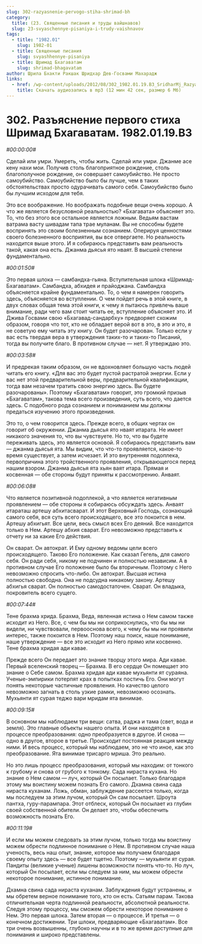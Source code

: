 ```yaml
---
slug: 302-razyasnenie-pervogo-stiha-shrimad-bh
category:
  title: (23. Священные писания и труды вайшнавов)
  slug: 23-svyaschennye-pisaniya-i-trudy-vaishnavov
tags:
  - title: "1982.01"
    slug: 1982-01
  - title: Священные писания
    slug: svyashhennye-pisaniya
  - title: Шримад Бхагаватам
    slug: shrimad-bhagavatam
author: Шрила Бхакти Ракшак Шридхар Дев-Госвами Махарадж
links:
  - href: /wp-content/uploads/2012/08/302_1982.01.19.B3_SridharMj_Razyasnenie_pervogo_stiha_SB.mp3
    title: Скачать аудиозапись в mp3 (12 мин 42 сек, размер 6 Мб)
---
```


# 302. Разъяснение первого стиха Шримад Бхагаватам. 1982.01.19.B3

*#00:00:00#*

Сделай или умри. Умереть, чтобы жить. Сделай или умри. Джанме асе кену нахи мои. Получив столь благоприятное рождение, столь благополучное рождение, он совершает самоубийство. Не просто самоубийство. Самоубийство было бы лучше, чем в таких обстоятельствах просто одурачивать самого себя. Самоубийство было бы лучшим исходом для тебя.

Это все воображение. Но воображать подобные вещи очень хорошо. А что же является безусловной реальностью? «Бхагавата» объясняет это. То, что без этого все остальное является ложным. Ведьям вастам ватрама васту шивадам тапа трае муланам. Вы не способны будете воспринять это своим болезненным сознанием. Оперируя ценностями своего болезненного восприятия, вы все отвергаете. Но реальность находится выше этого. И я собираюсь представить вам реальность такой, какая она есть. Джанма дьясья ято нваят. В высшей степени фундаментально.

*#00:01:50#*

Это первая шлока — самбандха-гьяна. Вступительная шлока «Шримад-Бхагаватам». Самбандха, абхидея и прайоджана. Самбандха объясняется крайне фундаментально. То, о чем я намерен говорить здесь, объясняется во вступлении. О чем пойдет речь в этой книге, в двух словах общая тема этой книги, к чему я пытаюсь привлечь ваше внимание, ради чего вам стоит читать ее, вступление объясняет это. И Джива Госвами свою «Бхагавад-сандарбху» предворяет схожим образом, говоря что тот, кто не обладает верой вот в это, в это и это, я не советую ему читать эту книгу. Он будет разочарован. Только если у вас есть твердая вера в утверждения таких-то и таких-то Писаний, тогда вы получите благо. В противном случае — нет. Я утверждаю это.

*#00:03:58#*

И предрекая таким образом, он не вдохновляет большую часть людей читать его книгу. «Для вас это будет пустой растратой энергии. Если у вас нет этой предварительной веры, предварительной квалификации, тогда вам незачем тратить свою энергию здесь. Вы будете разочарованы». Поэтому «Бхагаватам» говорит, это громкий призыв «Бхагаватам», такова тема всего произведения, суть всего, что дается здесь. С подобного рода сознанием и пониманием мы должны предаться изучению этого произведения.

Это то, о чем говорится здесь. Прежде всего, в общих чертах он говорит об окружении. Джанма дьясья ято нваят итарата. Не имеет никакого значения то, что вы чувствуете. Но то, что вы будете переживать здесь, это является основой. Я собираюсь представить вам — джанма дьясья ята. Мы видим, что что-то проявляется, какое-то время существует, а затем исчезает. И это внутренняя подоплека, первопричина этого тройственного проявления, открывающегося перед нашим взором. Джанма дьясья ята хьян ваят итара. Прямая и косвенная — обе стороны будут приняты к рассмотрению. Анваят.

*#00:06:08#*

Что является позитивной подоплекой, а что является негативным проявлением — обе стороны я собираюсь обсуждать здесь. Анваят итараташ артешу абхитасварат. И этот Верховный Господь, сознающий самого себя, вся суть всего происходящего, все это покоится в нем. Артешу абхигьят. Все цели, весь смысл всех Его деяний. Все находится только в Нем. Артешу абхия сварат. Его невозможно представить к отчету ни за какие Его действия.

Он сварат. Он автократ. И Ему одному ведомы цели всего происходящего. Таково Его положение. Как сказал Гегель, для самого себя. Он ради себя, никому не подчинен и полностью независим. А в противном случае Его положение было бы вторичным. Поэтому с Него невозможно спросить что-либо. Он автократ. Высшая истина полностью свободна. Она не подсудна никакому закону. Артешу абхигья сварат. Он полностью самодостаточен. Сварат. Он владыка, покровитель всего сущего.

*#00:07:44#*

Тене брахма хрида. Брахма, Веда, явленная истина о Нем самом также исходит из Него. Все, с чем бы мы ни соприкоснулись, что бы мы ни видели, ни чувствовали, первооснова всего, к чему бы мы ни проявили интерес, также покоится в Нем. Поэтому наш поиск, наше понимание, наше утверждение — все это исходит из Него прямо или косвенно. Тене брахма хридая ади кавае.

Прежде всего Он передает это знание творцу этого мира. Ади кавае. Первый вселенский творец — Брахма. В его сердце Он помещает это знание о Себе самом. Брахма хридая ади кавае мухьянти ят сураяна. Ученые-эмпирики потерпят крах в попытках постичь Его. Они могут понять некоторые частичные проявления. Но качество целого невозможно загнать в столь узкие рамки, невозможно осознать. Мухьянти ят сурая теджо вари мридам ята винимае.

*#00:09:15#*

В основном мы наблюдаем три вещи: сатва, раджа и тама (свет, вода и земля). Это главные объекты нашего опыта. И они находятся в процессе преобразования: одно преобразуется в другое. И снова — одно в другое, второе в третье. Происходит постоянная реакция между ними. И весь процесс, который мы наблюдаем, это не что иное, как это преобразование. Ята винимае трисарго мриша. Это реально.

Но это лишь процесс преобразования, который мы находим: от тонкого к грубому и снова от грубого к тонкому. Сада нираста кухана. Но знание о Нем самом — луч, который Он посылает. Только благодаря этому мы воистину можем познать Его самого. Дхамна свина сада нираста куханам. Ложь, обман, заблуждение рассеется только, когда мы последуем за этим лучом, который Он сам посылает. Шроута пантха, гуру-парампара. Этот отблеск, который Он посылает из глубин своей собственной обители. Он делает это, чтобы обеспечить возможность познать Его.

*#00:11:19#*

И если мы можем следовать за этим лучом, только тогда мы воистину можем обрести подлинное понимание о Нем. В противном случае наша ученость, весь наш опыт, знание, которое мы получаем благодаря своему опыту здесь — все будет тщетно. Поэтому — мухьянти ят сурая. Пандиты (великие ученые) лишены возможности понять что-то. Но луч, который Он посылает, если мы следуем за ним, мы можем обрести некоторое понимание, истинное понимание.

Дхамна свина сада нираста куханам. Заблуждения будут устранены, и мы обретем верное понимание того, кто он есть. Сатьям парам. Такова отличительная черта подлинной реальности, абсолютной реальности. Следуя этому процессу, мы сможем обрести некоторое понимание о Нем. Это первая шлока. Затем вторая — о процессе. И третья — о конечном достижении. Три шлоки, предваряющие «Бхагаватам». Все три очень возвышенны, глубоко научны и в то же время доступные для понимания и широко представлены.

